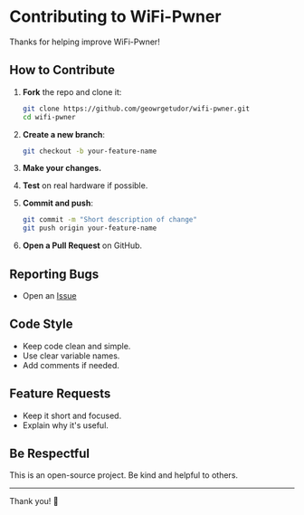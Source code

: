 # Contributing to WiFi-Pwner

Thanks for helping improve WiFi-Pwner!

## How to Contribute

1. **Fork** the repo and clone it:
   ```bash
   git clone https://github.com/geowrgetudor/wifi-pwner.git
   cd wifi-pwner
   ```

2. **Create a new branch**:
   ```bash
   git checkout -b your-feature-name
   ```

3. **Make your changes.**

4. **Test** on real hardware if possible.

5. **Commit and push**:
   ```bash
   git commit -m "Short description of change"
   git push origin your-feature-name
   ```

6. **Open a Pull Request** on GitHub.

## Reporting Bugs

- Open an [Issue](https://github.com/geowrgetudor/wifi-pwner/issues)

## Code Style

- Keep code clean and simple.
- Use clear variable names.
- Add comments if needed.

## Feature Requests

- Keep it short and focused.
- Explain why it's useful.

## Be Respectful

This is an open-source project. Be kind and helpful to others.

---

Thank you! 🙌
